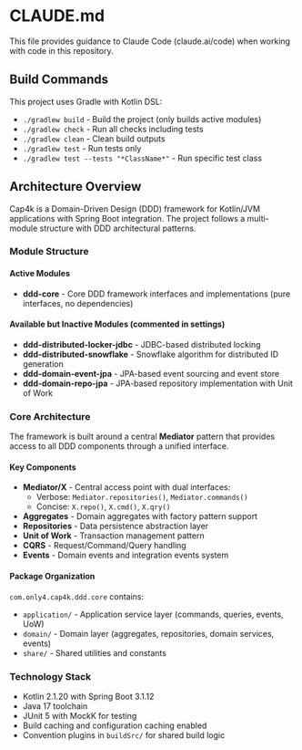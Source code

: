# CLAUDE.md

This file provides guidance to Claude Code (claude.ai/code) when working with code in this repository.

## Build Commands

This project uses Gradle with Kotlin DSL:

- `./gradlew build` - Build the project (only builds active modules)
- `./gradlew check` - Run all checks including tests
- `./gradlew clean` - Clean build outputs
- `./gradlew test` - Run tests only
- `./gradlew test --tests "*ClassName*"` - Run specific test class

## Architecture Overview

Cap4k is a Domain-Driven Design (DDD) framework for Kotlin/JVM applications with Spring Boot integration. The project
follows a multi-module structure with DDD architectural patterns.

### Module Structure

#### Active Modules

- **ddd-core** - Core DDD framework interfaces and implementations (pure interfaces, no dependencies)

#### Available but Inactive Modules (commented in settings)

- **ddd-distributed-locker-jdbc** - JDBC-based distributed locking
- **ddd-distributed-snowflake** - Snowflake algorithm for distributed ID generation
- **ddd-domain-event-jpa** - JPA-based event sourcing and event store
- **ddd-domain-repo-jpa** - JPA-based repository implementation with Unit of Work

### Core Architecture

The framework is built around a central **Mediator** pattern that provides access to all DDD components through a
unified interface.

#### Key Components

- **Mediator/X** - Central access point with dual interfaces:
  - Verbose: `Mediator.repositories()`, `Mediator.commands()`
  - Concise: `X.repo()`, `X.cmd()`, `X.qry()`
- **Aggregates** - Domain aggregates with factory pattern support
- **Repositories** - Data persistence abstraction layer
- **Unit of Work** - Transaction management pattern
- **CQRS** - Request/Command/Query handling
- **Events** - Domain events and integration events system

#### Package Organization

`com.only4.cap4k.ddd.core` contains:
- `application/` - Application service layer (commands, queries, events, UoW)
- `domain/` - Domain layer (aggregates, repositories, domain services, events)
- `share/` - Shared utilities and constants

### Technology Stack

- Kotlin 2.1.20 with Spring Boot 3.1.12
- Java 17 toolchain
- JUnit 5 with MockK for testing
- Build caching and configuration caching enabled
- Convention plugins in `buildSrc/` for shared build logic
